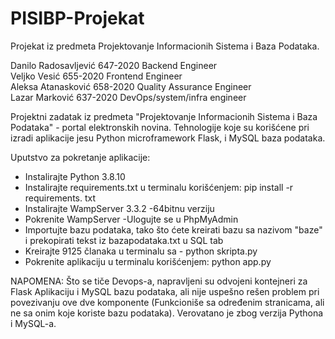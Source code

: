 # PISIBP-Projekat

Projekat iz predmeta Projektovanje Informacionih Sistema i Baza Podataka.

Danilo Radosavljević 647-2020 Backend Engineer  
Veljko Vesić 655-2020 Frontend Engineer  
Aleksa Atanasković 658-2020 Quality Assurance Engineer  
Lazar Marković 637-2020 DevOps/system/infra engineer  

Projektni zadatak iz predmeta "Projektovanje Informacionih Sistema i Baza Podataka" - portal elektronskih novina. Tehnologije koje su korišćene pri izradi aplikacije jesu Python microframework Flask, i MySQL baza podataka. 

Uputstvo za pokretanje aplikacije:
- Instalirajte Python 3.8.10
- Instalirajte requirements.txt u terminalu korišćenjem: pip install -r requirements. txt 
- Instalirajte WampServer 3.3.2 -64bitnu verziju
- Pokrenite WampServer
-Ulogujte se u PhpMyAdmin
- Importujte bazu podataka, tako što ćete kreirati bazu sa nazivom "baze" i prekopirati tekst iz bazapodataka.txt u SQL tab
- Kreirajte 9125 članaka u terminalu sa - python skripta.py
- Pokrenite aplikaciju u terminalu korišćenjem: python app.py
  
NAPOMENA: Što se tiče Devops-a, napravljeni su odvojeni kontejneri za Flask Aplikaciju i MySQL bazu podataka, ali nije uspešno rešen problem pri povezivanju ove dve komponente (Funkcioniše sa određenim stranicama, ali ne sa onim koje koriste bazu podataka). Verovatano je zbog verzija Pythona i MySQL-a. 
